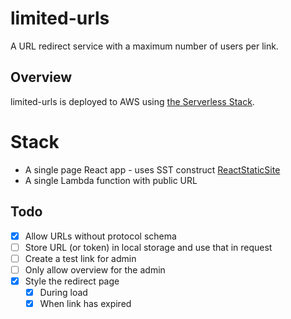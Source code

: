 # limited-urls
A URL redirect service with a maximum number of users per link.

## Overview

limited-urls is deployed to AWS using [the Serverless Stack](sst.dev).

# Stack
- A single page React app - uses SST construct [ReactStaticSite](https://docs.sst.dev/constructs/ReactStaticSite)
- A single Lambda function with public URL 


## Todo
* [x] Allow URLs without protocol schema
* [ ] Store URL (or token) in local storage and use that in request
* [ ] Create a test link for admin
* [ ] Only allow overview for the admin
* [x] Style the redirect page
  * [x] During load
  * [x] When link has expired
